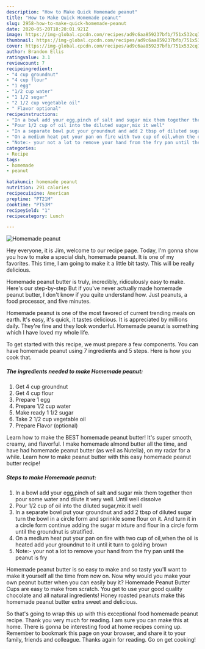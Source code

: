 ```yaml
---
description: "How to Make Quick Homemade peanut"
title: "How to Make Quick Homemade peanut"
slug: 2958-how-to-make-quick-homemade-peanut
date: 2020-05-20T18:20:01.921Z
image: https://img-global.cpcdn.com/recipes/ad9c6aa859237bfb/751x532cq70/homemade-peanut-recipe-main-photo.jpg
thumbnail: https://img-global.cpcdn.com/recipes/ad9c6aa859237bfb/751x532cq70/homemade-peanut-recipe-main-photo.jpg
cover: https://img-global.cpcdn.com/recipes/ad9c6aa859237bfb/751x532cq70/homemade-peanut-recipe-main-photo.jpg
author: Brandon Ellis
ratingvalue: 3.1
reviewcount: 7
recipeingredient:
- "4 cup groundnut"
- "4 cup flour"
- "1 egg"
- "1/2 cup water"
- "1 1/2 sugar"
- "2 1/2 cup vegetable oil"
- " Flavor optional"
recipeinstructions:
- "In a bowl add your egg,pinch of salt and sugar mix them together then pour some water and dilute it very well. Until well dissolve"
- "Pour 1/2 cup of oil into the diluted sugar,mix it well"
- "In a separate bowl put your groundnut and add 2 tbsp of diluted sugar turn the bowl in a circle form and sprinkle some flour on it. And turn it in a circle form continue adding the sugar mixture and flour in a circle form until the groundnut is stratified."
- "On a medium heat put your pan on fire with two cup of oil,when the oil is heated add your groundnut to it until it turn to golding brown"
- "Note:- your not a lot to remove your hand from the fry pan until the peanut is fry"
categories:
- Recipe
tags:
- homemade
- peanut

katakunci: homemade peanut 
nutrition: 291 calories
recipecuisine: American
preptime: "PT21M"
cooktime: "PT53M"
recipeyield: "1"
recipecategory: Lunch

---
```



![Homemade peanut](https://img-global.cpcdn.com/recipes/ad9c6aa859237bfb/751x532cq70/homemade-peanut-recipe-main-photo.jpg)

Hey everyone, it is Jim, welcome to our recipe page. Today, I'm gonna show you how to make a special dish, homemade peanut. It is one of my favorites. This time, I am going to make it a little bit tasty. This will be really delicious.

Homemade peanut butter is truly, incredibly, ridiculously easy to make. Here&#39;s our step-by-step But if you&#39;ve never actually made homemade peanut butter, I don&#39;t know if you quite understand how. Just peanuts, a food processor, and five minutes.

Homemade peanut is one of the most favored of current trending meals on earth. It's easy, it's quick, it tastes delicious. It is appreciated by millions daily. They're fine and they look wonderful. Homemade peanut is something which I have loved my whole life.


To get started with this recipe, we must prepare a few components. You can have homemade peanut using 7 ingredients and 5 steps. Here is how you cook that.

<!--inarticleads1-->

##### The ingredients needed to make Homemade peanut:

1. Get 4 cup groundnut
1. Get 4 cup flour
1. Prepare 1 egg
1. Prepare 1/2 cup water
1. Make ready 1 1/2 sugar
1. Take 2 1/2 cup vegetable oil
1. Prepare  Flavor (optional)


Learn how to make the BEST homemade peanut butter! It&#39;s super smooth, creamy, and flavorful. I make homemade almond butter all the time, and have had homemade peanut butter (as well as Nutella), on my radar for a while. Learn how to make peanut butter with this easy homemade peanut butter recipe! 

<!--inarticleads2-->

##### Steps to make Homemade peanut:

1. In a bowl add your egg,pinch of salt and sugar mix them together then pour some water and dilute it very well. Until well dissolve
1. Pour 1/2 cup of oil into the diluted sugar,mix it well
1. In a separate bowl put your groundnut and add 2 tbsp of diluted sugar turn the bowl in a circle form and sprinkle some flour on it. And turn it in a circle form continue adding the sugar mixture and flour in a circle form until the groundnut is stratified.
1. On a medium heat put your pan on fire with two cup of oil,when the oil is heated add your groundnut to it until it turn to golding brown
1. Note:- your not a lot to remove your hand from the fry pan until the peanut is fry


Homemade peanut butter is so easy to make and so tasty you&#39;ll want to make it yourself all the time from now on. Now why would you make your own peanut butter when you can easily buy it? Homemade Peanut Butter Cups are easy to make from scratch. You get to use your good quality chocolate and all natural ingredients! Honey roasted peanuts make this homemade peanut butter extra sweet and delicious. 

So that's going to wrap this up with this exceptional food homemade peanut recipe. Thank you very much for reading. I am sure you can make this at home. There is gonna be interesting food at home recipes coming up. Remember to bookmark this page on your browser, and share it to your family, friends and colleague. Thanks again for reading. Go on get cooking!
